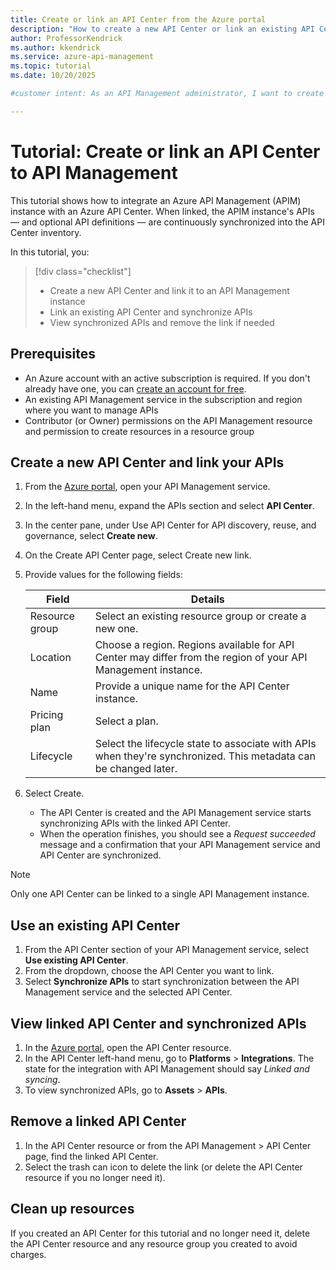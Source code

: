 ```yaml
---
title: Create or link an API Center from the Azure portal
description: "How to create a new API Center or link an existing API Center to an API Management service from the Azure portal."
author: ProfessorKendrick
ms.author: kkendrick
ms.service: azure-api-management
ms.topic: tutorial  
ms.date: 10/20/2025

#customer intent: As an API Management administrator, I want to create or link an API Center so that I can discover, reuse, and govern APIs across linked services.

---
```


# Tutorial: Create or link an API Center to API Management

This tutorial shows how to integrate an Azure API Management (APIM) instance with an Azure API Center. When linked, the APIM instance's APIs — and optional API definitions — are continuously synchronized into the API Center inventory.

In this tutorial, you:

> [!div class="checklist"]
> * Create a new API Center and link it to an API Management instance
> * Link an existing API Center and synchronize APIs
> * View synchronized APIs and remove the link if needed

## Prerequisites

- An Azure account with an active subscription is required. If you don't already have one, you can [create an account for free](https://azure.microsoft.com/pricing/purchase-options/azure-account).
- An existing API Management service in the subscription and region where you want to manage APIs
- Contributor (or Owner) permissions on the API Management resource and permission to create resources in a resource group

## Create a new API Center and link your APIs

1. From the [Azure portal](https://portal.azure.com), open your API Management service.
1. In the left-hand menu, expand the APIs section and select **API Center**.
1. In the center pane, under Use API Center for API discovery, reuse, and governance, select **Create new**.
1. On the Create API Center page, select Create new link.
1. Provide values for the following fields:

    | Field | Details |
    |---|---|
    | Resource group | Select an existing resource group or create a new one. |
    | Location | Choose a region. Regions available for API Center may differ from the region of your API Management instance. |
    | Name | Provide a unique name for the API Center instance. |
    | Pricing plan | Select a plan. |
    | Lifecycle | Select the lifecycle state to associate with APIs when they're synchronized. This metadata can be changed later. |

1. Select Create. 

    - The API Center is created and the API Management service starts synchronizing APIs with the linked API Center.
    - When the operation finishes, you should see a *Request succeeded* message and a confirmation that your API Management service and API Center are synchronized.

> [!NOTE]
> 
> Only one API Center can be linked to a single API Management instance.

## Use an existing API Center

1. From the API Center section of your API Management service, select **Use existing API Center**.
1. From the dropdown, choose the API Center you want to link.
1. Select **Synchronize APIs** to start synchronization between the API Management service and the selected API Center.

## View linked API Center and synchronized APIs

1. In the [Azure portal](https://portal.azure.com), open the API Center resource.
2. In the API Center left-hand menu, go to **Platforms** > **Integrations**. The state for the integration with API Management should say *Linked and syncing*. 
3. To view synchronized APIs, go to **Assets** > **APIs**.

## Remove a linked API Center

1. In the API Center resource or from the API Management > API Center page, find the linked API Center.
2. Select the trash can icon to delete the link (or delete the API Center resource if you no longer need it).

## Clean up resources

If you created an API Center for this tutorial and no longer need it, delete the API Center resource and any resource group you created to avoid charges.

